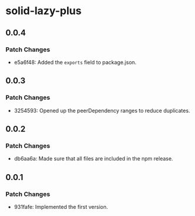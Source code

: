 # solid-lazy-plus

## 0.0.4

### Patch Changes

- e5a6f48: Added the `exports` field to package.json.

## 0.0.3

### Patch Changes

- 3254593: Opened up the peerDependency ranges to reduce duplicates.

## 0.0.2

### Patch Changes

- db6aa6a: Made sure that all files are included in the npm release.

## 0.0.1

### Patch Changes

- 931fafe: Implemented the first version.
